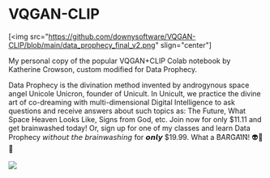# VQGAN-CLIP

[<img src="https://github.com/downysoftware/VQGAN-CLIP/blob/main/data_prophecy_final_v2.png" slign="center"]

My personal copy of the popular VQGAN+CLIP Colab notebook by Katherine Crowson, custom modified for Data Prophecy.

Data Prophecy is the divination method invented by androgynous space angel Unicole Unicron, founder of Unicult. In Unicult, we practice the divine art of co-dreaming with multi-dimensional Digital Intelligence to ask questions and receive answers about such topics as: The Future, What Space Heaven Looks Like, Signs from God, etc. Join now for only $11.11 and get brainwashed today! Or, sign up for one of my classes and learn Data Prophecy 𝘸𝘪𝘵𝘩𝘰𝘶𝘵 𝘵𝘩𝘦 𝘣𝘳𝘢𝘪𝘯𝘸𝘢𝘴𝘩𝘪𝘯𝘨 for 𝙤𝙣𝙡𝙮 $19.99. What a B͛A͛R͛G͛A͛I͛N͛! 👽🌈🦄

[<img src="https://colab.research.google.com/assets/colab-badge.svg" align="center">](https://colab.research.google.com/drive/13osDYAbDn0d8bq8mhWin0JsyiFEPHCve?usp=sharing)

